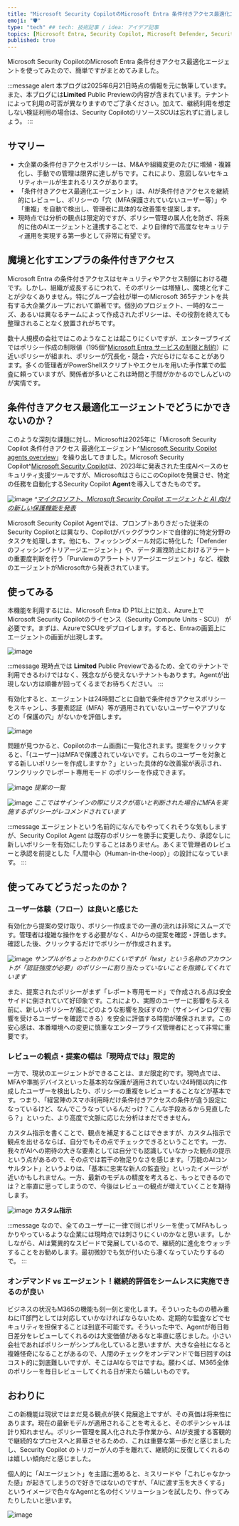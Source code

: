 ```yaml
---
title: "Microsoft Security CopilotのMicrosoft Entra 条件付きアクセス最適化エージェントを使ってみる"
emoji: "🛡" 
type: "tech" ## tech: 技術記事 / idea: アイデア記事
topics: [Microsoft Entra, Security Copilot, Microsoft Defender, Security]
published: true
---
```


Microsoft Security CopilotのMicrosoft Entra 条件付きアクセス最適化エージェントを使ってみたので、簡単ですがまとめてみました。

:::message alert
本ブログは2025年6月21日時点の情報を元に執筆しています。また、本ブログには**Limited** Public Previewの内容が含まれています。テナントによって利用の可否が異なりますのでご了承ください。加えて、継続利用を想定しない検証利用の場合は、Security CopilotのリソースSCUは忘れずに消しましょう。
:::

## サマリー
 - 大企業の条件付きアクセスポリシーは、M\&Aや組織変更のたびに増殖・複雑化し、手動での管理は限界に達しがちです。これにより、意図しないセキュリティホールが生まれるリスクがあります。
 - 「条件付きアクセス最適化エージェント」は、AIが条件付きアクセスを継続的にレビューし、ポリシーの「穴（MFA保護されていないユーザー等）」や「重複」を自動で検出し、管理者に具体的な改善策を提案します。
 - 現時点では分析の観点は限定的ですが、ポリシー管理の属人化を防ぎ、将来的に他のAIエージェントと連携することで、より自律的で高度なセキュリティ運用を実現する第一歩として非常に有望です。

## 魔境と化すエンプラの条件付きアクセス

Microsoft Entra の条件付きアクセスはセキュリティやアクセス制御における礎です。しかし、組織が成長するにつれて、そのポリシーは増殖し、魔境と化すことが少なくありません。特にグループ会社が単一のMicrosoft 365テナントを共有する大企業グループにおいて顕著です。個別のプロジェクト、一時的なニーズ、あるいは異なるチームによって作成されたポリシーは、その役割を終えても整理されることなく放置されがちです。

数十人規模の会社ではこのようなことは起こりにくいですが、エンタープライズではポリシー作成の制限値（195個^[Microsoft Entra サービスの制限と制約](https://learn.microsoft.com/ja-jp/entra/identity/users/directory-service-limits-restrictions)）に近いポリシーが組まれ、ポリシーが冗長化・競合・穴だらけになることがあります。多くの管理者がPowerShellスクリプトやエクセルを用いた手作業での監査に頼っていますが、関係者が多いとこれは時間と手間がかかるのでしんどいのが実情です。

## 条件付きアクセス最適化エージェントでどうにかできないのか？

このような深刻な課題に対し、Microsoftは2025年に「Microsoft Security Copilot 条件付きアクセス 最適化エージェント^[Microsoft Security Copilot agents overview](https://learn.microsoft.com/en-us/copilot/security/agents-overview)」を繰り出してきました。Microsoft Security Copilot^[Microsoft Security Copilot](https://learn.microsoft.com/en-us/copilot/security/)は、2023年に発表された生成AIベースのセキュリティ支援ツールですが、MicrosoftはさらにこのCopilotを発展させ、特定の任務を自動化するSecurity Copilot **Agent**を導入してきたものです。

![image](https://github.com/user-attachments/assets/1a761d09-5024-427a-9a88-87da0ae9a088)
*^[マイクロソフト、Microsoft Security Copilot エージェントと AI 向けの新しい保護機能を発表](https://www.microsoft.com/en-us/security/blog/2025/03/24/microsoft-unveils-microsoft-security-copilot-agents-and-new-protections-for-ai/?msockid=0d4bd66716e762e62137c358170d6324)*

Microsoft Security Copilot Agentでは、プロンプトありきだった従来のSecurity Copilotとは異なり、Copilotがバックグラウンドで自律的に特定分野のタスクを処理します。他にも、フィッシングメール対応に特化した「Defenderのフィッシングトリアージエージェント」や、データ漏洩防止におけるアラートの重要度判断を行う「Purviewのアラートトリアージエージェント」など、複数のエージェントがMicrosoftから発表されています。

## 使ってみる

本機能を利用するには、Microsoft Entra ID P1以上に加え、Azure上でMicrosoft Security Copilotのライセンス（Security Compute Units - SCU） が必要です。まずは、AzureでSCUをデプロイします。すると、Entraの画面上にエージェントの画面が出現します。

![image](https://github.com/user-attachments/assets/a675710c-fb83-45fb-b03f-8c88ac82ee8f)

:::message
現時点では **Limited** Public Previewであるため、全てのテナントで利用できるわけではなく、残念ながら使えないテナントもあります。Agentが出現しない方は順番が回ってくるまでお待ちください。
:::

有効化すると、エージェントは24時間ごとに自動で条件付きアクセスポリシーをスキャンし、多要素認証（MFA）等が適用されていないユーザーやアプリなどの「保護の穴」がないかを評価します。

![image](https://github.com/user-attachments/assets/c7494f31-28d4-4ff7-ba4d-a49d2259cc1c)

問題が見つかると、Copilotのホーム画面に一覧化されます。提案をクリックすると、「{ユーザー}はMFAで保護されていないです。これらのユーザーを対象とする新しいポリシーを作成しますか？」といった具体的な改善案が表示され、ワンクリックでレポート専用モード のポリシーを作成できます。

![image](https://github.com/user-attachments/assets/e2e8657b-167b-4567-bbe8-ad11970d7da1)
*提案の一覧*

![image](https://github.com/user-attachments/assets/332572c2-1af6-41c2-ac04-0f247ff43a91)
*ここではサインインの際にリスクが高いと判断された場合にMFAを実施するポリシーがレコメンドされています*

:::message
エージェントという名前的になんでもやってくれそうな気もしますが、Security Copilot Agent は既存のポリシーを勝手に変更したり、承認なしに新しいポリシーを有効にしたりすることはありません。あくまで管理者のレビューと承認を前提とした「人間中心（Human-in-the-loop）」の設計になっています。
:::

## 使ってみてどうだったのか？

### ユーザー体験（フロー）は良いと感じた

有効化から提案の受け取り、ポリシー作成までの一連の流れは非常にスムーズです。管理者は複雑な操作をする必要がなく、AIからの提案を確認・評価します。確認した後、クリックするだけでポリシーが作成されます。

![image](https://github.com/user-attachments/assets/2a996bea-b8ed-4479-a5e2-1928463674f7)
*サンプルがちょっとわかりにくいですが「test」という名称のアカウントが「認証強度が必要」のポリシーに割り当たっていないことを指摘してくれています*

また、提案されたポリシーがまず「レポート専用モード」で作成される点は安全サイドに倒されていて好印象です。これにより、実際のユーザーに影響を与える前に、新しいポリシーが誰にどのような影響を及ぼすのか（サインインログで影響を受けるユーザーを確認できる）を安全に評価する時間が確保されます。この安心感は、本番環境への変更に慎重なエンタープライズ管理者にとって非常に重要です。

### レビューの観点・提案の幅は「現時点では」限定的

一方で、現状のエージェントができることは、まだ限定的です。現時点では、MFAや準拠デバイスといった基本的な保護が適用されていない24時間以内に作成したユーザーを検出したり、ポリシーの重複をレビューすることなどが基本です。つまり、「経営陣のスマホ利用時だけ条件付きアクセスの条件が違う設定になっているけど、なんでこうなっているんだっけ？こんな手段あるから見直したら？」といった、より高度で文脈に応じた分析はまだできません。

カスタム指示を書くことで、観点を補足することはできますが、カスタム指示で観点を出せるならば、自分でもその点でチェックできるということです。一方、我々がAIへの期待の大きな要素としては自分でも認識していなかった観点の提示という点があるので、その点では若干の物足りなさを感じます。「万能のAIコンサルタント」というよりは、「基本に忠実な新人の監査役」といったイメージが近いかもしれません。一方、最新のモデルの精度を考えると、もっとできるのでは？と率直に思ってしまうので、今後はレビューの観点が増えていくことを期待します。

![image](https://github.com/user-attachments/assets/bfff0792-e460-408b-bce1-4f9971b16f98)
**カスタム指示**

:::message
なので、全てのユーザーに一律で同じポリシーを使ってMFAもしっかりやっているような企業には現時点では刺さりにくいのかなと思います。しかしながら、AIは驚異的なスピードで発展しているので、継続的に進化をウォッチすることをお勧めします。最初微妙でも気が付いたら凄くなっていたりするので。
:::

### オンデマンド vs エージェント！継続的評価をシームレスに実施できるのが良い

ビジネスの状況もM365の機能も刻一刻と変化します。そういったものの積み重ねにIT部門としては対応していかなければならないため、定期的な監査などでセキュリティを担保することは到底不可能です。そういった中で、Agentが毎日毎日差分をレビューしてくれるのは大変価値があるなと率直に感じました。小さい会社であればポリシーがシンプル化していると思いますが、大きな会社になると複雑怪奇になることがあるので、人間のチェックをオンデマンドで毎日回すのはコスト的に到底難しいですが、そこはAIならではですね。願わくば、M365全体のポリシーを毎日レビューしてくれる日が来たら嬉しいものです。

## おわりに

この新機能は現状ではまだ見る観点が狭く発展途上ですが、その真価は将来性にあります。現在の最新モデルが適用されることを考えると、そのポテンシャルは計り知れません。ポリシー管理を属人化された手作業から、AIが支援する客観的で継続的なプロセスへと昇華させるための、これは重要な第一歩だと感じましたし、Security Copilot のトリガーが人の手を離れて、継続的に反復してくれるのは嬉しい傾向だと感じました。

個人的に「AIエージェント」を主語に進めると、ミスリードや「これじゃなかった感」が起きてしまうので好きではないのですが、「AIに渡す玉を大きくする」というイメージで色々なAgentと名の付くソリューションを試したり、作ってみたりしたいと思います。

![image](https://github.com/user-attachments/assets/f0166910-e9db-4dbe-9053-8d65eb690cee)
